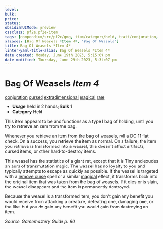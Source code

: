 ```yaml
---
level:
bulk:
price:
status:
obsidianUIMode: preview
cssclass: pf2e,pf2e-item
tags: [compendium/src/pf2e/gmg, item/category/held, trait/conjuration, trait/cursed, trait/extradimensional, trait/magical, trait/rare]
aliases: [Bag Of Weasels *Item 4*, "Bag Of Weasels"]
title: Bag Of Weasels *Item 4*
linter-yaml-title-alias: Bag Of Weasels *Item 4*
date created: Monday, June 19th 2023, 5:15:09 pm
date modified: Thursday, June 29th 2023, 5:31:07 pm
---
```


# Bag Of Weasels *Item 4*

[conjuration](rules/traits/conjuration.md) [cursed](rules/traits/cursed-gmg.md) [extradimensional](rules/traits/extradimensional.md) [magical](rules/traits/magical.md) [rare](rules/traits/rare.md)  

- **Usage** held in 2 hands; **Bulk** 1
- **Category** Held

This item appears to be and functions as a type I bag of holding, until you try to retrieve an item from the bag.

Whenever you retrieve an item from the bag of weasels, roll a DC 11 flat check. On a success, you retrieve the item as normal. On a failure, the item you retrieve is transformed into a weasel; this doesn't affect artifacts, cursed items, or other hard-to-destroy items.

This weasel has the statistics of a giant rat, except that it is Tiny and exudes an aura of transmutation magic. The weasel has no loyalty to you and typically attempts to escape as quickly as possible. If the weasel is targeted with a [remove curse](compendium/spells/remove-curse.md) spell or a similar [magical](rules/traits/magical.md) effect, it transforms back into the original item that was taken from the bag of weasels. If it dies or is slain, the weasel disappears and the item is permanently destroyed.

Because the weasel is a transformed item, you don't gain any benefit you would receive from attacking a creature, defeating one, damaging one, or the like, but you do gain any benefit you would gain from destroying an item.

*Source: Gamemastery Guide p. 90*
